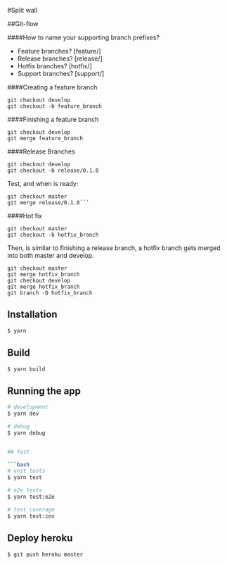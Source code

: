 #Split wall

##Git-flow

####How to name your supporting branch prefixes?
- Feature branches? [feature/]
- Release branches? [release/]
- Hotfix branches? [hotfix/]
- Support branches? [support/]

####Creating a feature branch
```
git checkout develop
git checkout -b feature_branch
```
####Finishing a feature branch
```
git checkout develop
git merge feature_branch
```

####Release Branches
```
git checkout develop
git checkout -b release/0.1.0
```

Test, and when is ready:
```
git checkout master
git merge release/0.1.0```
```

####Hot fix
```
git checkout master
git checkout -b hotfix_branch
```

Then, is similar to finishing a release branch, a hotfix branch gets merged into both master and develop.
```
git checkout master
git merge hotfix_branch
git checkout develop
git merge hotfix_branch
git branch -D hotfix_branch
```

## Installation

```bash
$ yarn
```

## Build

```bash
$ yarn build
```


## Running the app

```bash
# development
$ yarn dev

# debug
$ yarn debug


## Test

```bash
# unit tests
$ yarn test

# e2e tests
$ yarn test:e2e

# test coverage
$ yarn test:cov
```

## Deploy heroku

```bash
$ git push heroku master
```

